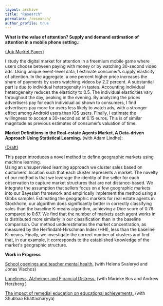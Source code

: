 ```yaml
---
layout: archive
title: "Research"
permalink: /research/
author_profile: true
---
```







**What is the value of attention? Supply and demand estimation of attention in a mobile phone setting.**:

 [(Job Market Paper)](../files/JMPdraft_orrenius_attention.pdf)


I study the digital market for attention in a freemium mobile game where users choose between paying with money or by watching 30-second video ads.
Using unique event-level data, I estimate consumer’s supply elasticity of attention. 
In the aggregate, a one percent higher price increases the share of payments by users watching videos by 2.2 percent. 
A substantial part is due to individual heterogeneity in tastes. 
Accounting individual heterogeneity reduces the elasticity to 0.5. 
The individual elasticities vary throughout the day, peaking in the evening. 
By analyzing the prices advertisers pay for each individual ad shown to consumers, I find advertisers pay more for users less likely to watch ads, with a stronger effect among Android users than iOS users. Finally, I estimate the willingness to accept a 30-second ad at 0.15 euros. This is of similar magnitude as previous estimates of consumer’s valuation of time. 



**Market Definitions in the Real-estate Agents Market,  A Data-driven Approach Using Statistical Learning.** (with Adam Lindhe): 

 [(Draft)](../files/Market_defenition_oct24_orrenius.pdf)
 
   This paper introduces a novel method to define geographic markets using machine learning.  
   Using an unsupervised learning approach we cluster sales based on customers' location such that each cluster represents a market. 
   The novelty of our method is that we leverage the identity of the seller for each observation to capture market structures that are not distance-based.
   We integrate the assumption that sellers focus on a few geographic markets into our Bayesian framework and empirically implement the method using a Gibbs sampler. 
   Estimating the geographic markets for real estate agents in Stockholm, our algorithm does significantly better in correctly classifying sales than the baseline K-means algorithm, achieving a Dice score of $0.78$ compared to $0.67$. 
   We find that the number of markets each agent works in is distributed more similarly in our classification than in the baseline comparison. 
   Our method underestimates the market concentration, as measured by the Herfindahl-Hirschman Index (HHI), less than the baseline K-means. 
   Finally, we investigate the correct number of clusters and find that, in our example, it corresponds to the established knowledge of the market's geographic structure.

**Work in Progress**

<u>School openings and teacher mental health.</u> (with Helena Svaleryd and Jonas Vlachos)


<u>Loneliness, Alzheimer and Financial Distress.</u> (with Marieke Bos and Andrew Herzberg )


<u>The impact of remedial education on educational achievements.</u> (with Shubhaa Bhattacharyya)



